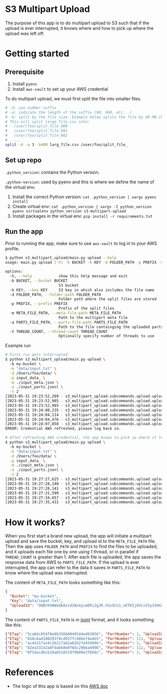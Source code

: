 # S3 Multipart Upload
The purpose of this app is to do multipart upload to S3 such that if the
upload is ever interrupted, it knows where and how to pick up where the upload
was left off.

# Getting started
## Prerequisite
1. Install `pyenv`
1. Install `aws-vault` to set up your AWS credential

To do multipart upload, we must first split the file into smaller files. 
```bash
# -d: use number suffix
# -a: indicate the length of the suffix (00, 000, etc...)
# -b: split by the file size. Example below splits the file by 40 MB chunk
# This will split large_file.csv into:
#   /user/foo/split_file_000
#   /user/foo/split_file_001
#   /user/foo/split_file_002
#   ...
split -d -a 3 -b40M larg_file.csv /user/foo/split_file_
```

## Set up repo
`.python_version`: contains the Python version.

`.python-version`: used by pyenv and this is where we define the name of the virtual env.

1. Install the correct Python version: `cat .python_version | xargs pyenv install`
1. Create virtual env: `cat .python_version | xargs -I python_version pyenv virtualenv python_version s3-multipart-upload`
1. Install packages in the virtual env: `pip install -r requirements.txt`

## Run the app
Prior to running the app, make sure to use `aws-vault` to log in to your AWS profile.

```bash
$ python s3_multipart_upload/main.py upload --help
usage: main.py upload [-h] -b BUCKET -k KEY -d FOLDER_PATH -p PREFIX -m META_FILE_PATH -a PARTS_FILE_PATH [-t THREAD_COUNT]

options:
  -h, --help            show this help message and exit
  -b BUCKET, --bucket BUCKET
                        S3 bucket
  -k KEY, --key KEY     S3 key in which also includes the file name
  -d FOLDER_PATH, --folder-path FOLDER_PATH
                        Folder path where the split files are stored
  -p PREFIX, --prefix PREFIX
                        Prefix of the split files
  -m META_FILE_PATH, --meta-file-path META_FILE_PATH
                        Path to the multipart meta file
  -a PARTS_FILE_PATH, --parts-file-path PARTS_FILE_PATH
                        Path to the file containging the uploaded parts
  -t THREAD_COUNT, --thread-count THREAD_COUNT
                        Optionally specify number of threads to use
```

Example run
```bash
# First run gets interrupted
$ python s3_multipart_upload/main.py upload \                  
  -b my-bucket \
  -k "data/input.txt" \
  -d /Users/foo/data/ \
  -p input_data_ \
  -m ./input_meta.json \
  -a ./input_parts.jsonl \
  -t 2
[2023-05-31 19:23:52,269 - s3_multipart_upload.subcommands.upload.upload_multipart INFO] Initiating multipart upload in ./input_meta.json. (upload_multipart.py:40)
[2023-05-31 19:23:52,985 - s3_multipart_upload.subcommands.upload.upload_multipart INFO] Will upload 876 missing parts out of 876 total. (upload_multipart.py:77)
[2023-05-31 19:23:52,985 - s3_multipart_upload.subcommands.upload.upload_multi_threading INFO] Uploading with 2 threads. (upload_multi_threading.py:36)
[2023-05-31 19:24:00,235 - s3_multipart_upload.subcommands.upload.upload_multi_threading INFO] (6107148288) Done uploading 1 - /Users/foo/data/input_data_0000 - XKDchU+OizVrAEkUTtYwVg==. Completed in 7 seconds. (upload_multi_threading.py:79)
[2023-05-31 19:24:04,114 - s3_multipart_upload.subcommands.upload.upload_multi_threading INFO] (6123974656) Done uploading 111 - /Users/foo/data/input_data_0110 - gWxq0YApP0zZN/xAvvSktQ==. Completed in 11 seconds. (upload_multi_threading.py:79)
[2023-05-31 19:24:04,476 - s3_multipart_upload.subcommands.upload.upload_multi_threading INFO] (6107148288) Done uploading 2 - /Users/foo/data/input_data_0001 - rEQhesDCshemKoKy/UVAng==. Completed in 4 seconds. (upload_multi_threading.py:79)
[2023-05-31 19:24:07,858 - s3_multipart_upload.subcommands.upload.upload_multi_threading INFO] (6123974656) Done uploading 112 - /Users/foo/data/input_data_0111 - guozFCoP2ruOj2vClmpJmw==. Completed in 3 seconds. (upload_multi_threading.py:79)
ERROR: Credential AWS refreshed, please log back in.

# After refreshing AWS credential, the app knows to pick up where it left off 
$ python s3_multipart_upload/main.py upload \                  
  -b my-bucket \
  -k "data/input.txt" \
  -d /Users/foo/data/ \
  -p input_data_ \
  -m ./input_meta.json \
  -a ./input_parts.jsonl \
  -t 2
[2023-05-31 19:27:27,625 - s3_multipart_upload.subcommands.upload.upload_multipart INFO] Continuing multipart upload from ./patient_meta.json. (upload_multipart.py:45)
[2023-05-31 19:27:28,140 - s3_multipart_upload.subcommands.upload.upload_multipart INFO] Will upload 814 missing parts out of 876 total. (upload_multipart.py:77)
[2023-05-31 19:27:28,141 - s3_multipart_upload.subcommands.upload.upload_multi_threading INFO] Uploading with 2 threads. (upload_multi_threading.py:36)
[2023-05-31 19:27:31,599 - s3_multipart_upload.subcommands.upload.upload_multi_threading INFO] (6120730624) Done uploading 32 - /Users/foo/data/input_data_0031 - zpuziiqU2Bz/PY4++udy6w==. Completed in 3 seconds. (upload_multi_threading.py:79)
[2023-05-31 19:27:34,657 - s3_multipart_upload.subcommands.upload.upload_multi_threading INFO] (6120730624) Done uploading 33 - /Users/foo/data/input_data_0032 - Bxm9tBakZ4F3UVmg/KJjWw==. Completed in 3 seconds. (upload_multi_threading.py:79)
[2023-05-31 19:27:35,431 - s3_multipart_upload.subcommands.upload.upload_multi_threading INFO] (6137556992) Done uploading 165 - /Users/foo/data/input_data_0164 - PtsUyxBWLbax/Wr4eFj9fw==. Completed in 7 seconds. (upload_multi_threading.py:79)
```

# How it works?
When you first start a brand new upload, the app will initiate a multipart upload
and save the bucket, key, and upload id to the `META_FILE_PATH` file. Then the app
uses `FOLDER_PATH` and `PREFIX` to find the files to be uploaded, and it uploads
each file one by one using 1 thread, or in parallel if `THREAD_COUNT` is greater
than 1. After each file is uploaded, the app saves the response
data from AWS to `PARTS_FILE_PATH`. If the upload is ever interrupted, the app can
refer to the data it saves in `PARTS_FILE_PATH` to know where the upload was
interrupted.

The content of `META_FILE_PATH` looks something like this:
```json
{
  "Bucket": "my-bucket",
  "Key": "data/input.txt",
  "UploadId": "OQBrK98WoGKAzzd1NxXyimERi2gJR.hSo5Cn1_nETKIj6VCxI5y33HGX5rciJe_FAPxCxKuYjIQ_qDfptl1EoDb2v39rWIIrOb0QZpdLsG7i.cQr6j6w0OiujFraIay7.6peX7A_WWTv1kHniysEfA--"
}
```

The content of `PARTS_FILE_PATH` is in [jsonl](https://jsonlines.org/) format, and it looks something like this:
```json
{"ETag": "5ca0dc854f8e8b356b0049144ed63056", "PartNumber": 1, "UploadId": "OQBrK98WoGKAzzd1NxXyimERi2gJR.hSo5Cn1_nETKIj6VCxI5y33HGX5rciJe_FAPxCxKuYjIQ_qDfptl1EoDb2v39rWIIrOb0QZpdLsG7i.cQr6j6w0OiujFraIay7.6peX7A_WWTv1kHniysEfA--"}
{"ETag": "816c6ad180293f4cd937fc40bef4a4b5", "PartNumber": 111, "UploadId": "OQBrK98WoGKAzzd1NxXyimERi2gJR.hSo5Cn1_nETKIj6VCxI5y33HGX5rciJe_FAPxCxKuYjIQ_qDfptl1EoDb2v39rWIIrOb0QZpdLsG7i.cQr6j6w0OiujFraIay7.6peX7A_WWTv1kHniysEfA--"}
{"ETag": "ac44217ac0c2b217a62a82b2fd45409e", "PartNumber": 2, "UploadId": "OQBrK98WoGKAzzd1NxXyimERi2gJR.hSo5Cn1_nETKIj6VCxI5y33HGX5rciJe_FAPxCxKuYjIQ_qDfptl1EoDb2v39rWIIrOb0QZpdLsG7i.cQr6j6w0OiujFraIay7.6peX7A_WWTv1kHniysEfA--"}
{"ETag": "82ea33142a0fdabb8e8f6bc2966a499b", "PartNumber": 112, "UploadId": "OQBrK98WoGKAzzd1NxXyimERi2gJR.hSo5Cn1_nETKIj6VCxI5y33HGX5rciJe_FAPxCxKuYjIQ_qDfptl1EoDb2v39rWIIrOb0QZpdLsG7i.cQr6j6w0OiujFraIay7.6peX7A_WWTv1kHniysEfA--"}
{"ETag": "0f5dacd6cb10a651031979609e3f668c", "PartNumber": 3, "UploadId": "OQBrK98WoGKAzzd1NxXyimERi2gJR.hSo5Cn1_nETKIj6VCxI5y33HGX5rciJe_FAPxCxKuYjIQ_qDfptl1EoDb2v39rWIIrOb0QZpdLsG7i.cQr6j6w0OiujFraIay7.6peX7A_WWTv1kHniysEfA--"}
```

# References
* The logic of this app is based on this [AWS doc](https://repost.aws/knowledge-center/s3-multipart-upload-cli)
